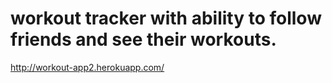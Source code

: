 # workout tracker with ability to follow friends and see their workouts. 

http://workout-app2.herokuapp.com/ 
